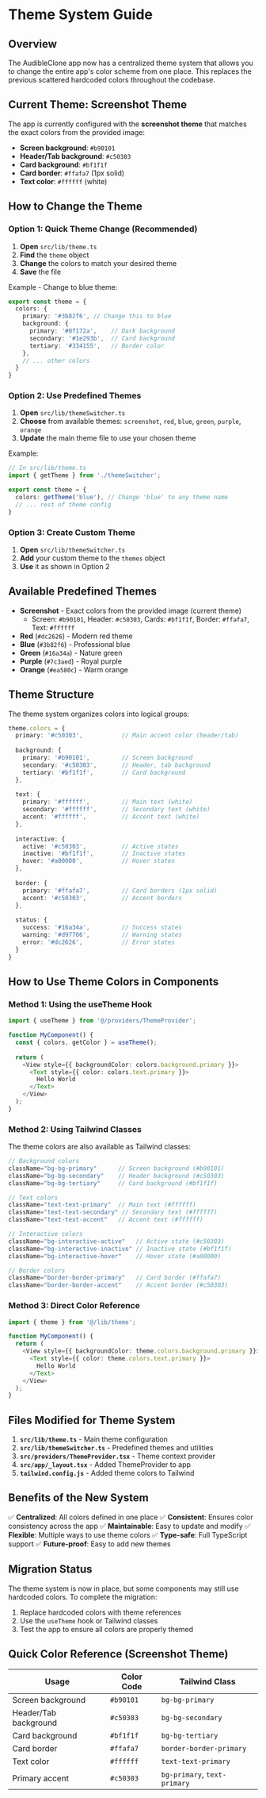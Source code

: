 # Theme System Guide

## Overview

The AudibleClone app now has a centralized theme system that allows you to change the entire app's color scheme from one place. This replaces the previous scattered hardcoded colors throughout the codebase.

## Current Theme: Screenshot Theme

The app is currently configured with the **screenshot theme** that matches the exact colors from the provided image:

- **Screen background**: `#b90101`
- **Header/Tab background**: `#c50303`
- **Card background**: `#bf1f1f`
- **Card border**: `#ffafa7` (1px solid)
- **Text color**: `#ffffff` (white)

## How to Change the Theme

### Option 1: Quick Theme Change (Recommended)

1. **Open** `src/lib/theme.ts`
2. **Find** the `theme` object
3. **Change** the colors to match your desired theme
4. **Save** the file

Example - Change to blue theme:
```typescript
export const theme = {
  colors: {
    primary: '#3b82f6', // Change this to blue
    background: {
      primary: '#0f172a',    // Dark background
      secondary: '#1e293b',  // Card background
      tertiary: '#334155',   // Border color
    },
    // ... other colors
  }
}
```

### Option 2: Use Predefined Themes

1. **Open** `src/lib/themeSwitcher.ts`
2. **Choose** from available themes: `screenshot`, `red`, `blue`, `green`, `purple`, `orange`
3. **Update** the main theme file to use your chosen theme

Example:
```typescript
// In src/lib/theme.ts
import { getTheme } from './themeSwitcher';

export const theme = {
  colors: getTheme('blue'), // Change 'blue' to any theme name
  // ... rest of theme config
}
```

### Option 3: Create Custom Theme

1. **Open** `src/lib/themeSwitcher.ts`
2. **Add** your custom theme to the `themes` object
3. **Use** it as shown in Option 2

## Available Predefined Themes

- **Screenshot** - Exact colors from the provided image (current theme)
  - Screen: `#b90101`, Header: `#c50303`, Cards: `#bf1f1f`, Border: `#ffafa7`, Text: `#ffffff`
- **Red** (`#dc2626`) - Modern red theme
- **Blue** (`#3b82f6`) - Professional blue
- **Green** (`#16a34a`) - Nature green
- **Purple** (`#7c3aed`) - Royal purple
- **Orange** (`#ea580c`) - Warm orange

## Theme Structure

The theme system organizes colors into logical groups:

```typescript
theme.colors = {
  primary: '#c50303',           // Main accent color (header/tab)
  
  background: {
    primary: '#b90101',         // Screen background
    secondary: '#c50303',       // Header, tab background
    tertiary: '#bf1f1f',        // Card background
  },
  
  text: {
    primary: '#ffffff',         // Main text (white)
    secondary: '#ffffff',       // Secondary text (white)
    accent: '#ffffff',          // Accent text (white)
  },
  
  interactive: {
    active: '#c50303',          // Active states
    inactive: '#bf1f1f',        // Inactive states
    hover: '#a00000',           // Hover states
  },
  
  border: {
    primary: '#ffafa7',         // Card borders (1px solid)
    accent: '#c50303',          // Accent borders
  },
  
  status: {
    success: '#16a34a',         // Success states
    warning: '#d97706',         // Warning states
    error: '#dc2626',           // Error states
  }
}
```

## How to Use Theme Colors in Components

### Method 1: Using the useTheme Hook

```typescript
import { useTheme } from '@/providers/ThemeProvider';

function MyComponent() {
  const { colors, getColor } = useTheme();
  
  return (
    <View style={{ backgroundColor: colors.background.primary }}>
      <Text style={{ color: colors.text.primary }}>
        Hello World
      </Text>
    </View>
  );
}
```

### Method 2: Using Tailwind Classes

The theme colors are also available as Tailwind classes:

```typescript
// Background colors
className="bg-bg-primary"      // Screen background (#b90101)
className="bg-bg-secondary"    // Header background (#c50303)
className="bg-bg-tertiary"     // Card background (#bf1f1f)

// Text colors
className="text-text-primary"  // Main text (#ffffff)
className="text-text-secondary" // Secondary text (#ffffff)
className="text-text-accent"   // Accent text (#ffffff)

// Interactive colors
className="bg-interactive-active"   // Active state (#c50303)
className="bg-interactive-inactive" // Inactive state (#bf1f1f)
className="bg-interactive-hover"    // Hover state (#a00000)

// Border colors
className="border-border-primary"   // Card border (#ffafa7)
className="border-border-accent"    // Accent border (#c50303)
```

### Method 3: Direct Color Reference

```typescript
import { theme } from '@/lib/theme';

function MyComponent() {
  return (
    <View style={{ backgroundColor: theme.colors.background.primary }}>
      <Text style={{ color: theme.colors.text.primary }}>
        Hello World
      </Text>
    </View>
  );
}
```

## Files Modified for Theme System

1. **`src/lib/theme.ts`** - Main theme configuration
2. **`src/lib/themeSwitcher.ts`** - Predefined themes and utilities
3. **`src/providers/ThemeProvider.tsx`** - Theme context provider
4. **`src/app/_layout.tsx`** - Added ThemeProvider to app
5. **`tailwind.config.js`** - Added theme colors to Tailwind

## Benefits of the New System

✅ **Centralized**: All colors defined in one place
✅ **Consistent**: Ensures color consistency across the app
✅ **Maintainable**: Easy to update and modify
✅ **Flexible**: Multiple ways to use theme colors
✅ **Type-safe**: Full TypeScript support
✅ **Future-proof**: Easy to add new themes

## Migration Status

The theme system is now in place, but some components may still use hardcoded colors. To complete the migration:

1. Replace hardcoded colors with theme references
2. Use the `useTheme` hook or Tailwind classes
3. Test the app to ensure all colors are properly themed

## Quick Color Reference (Screenshot Theme)

| Usage | Color Code | Tailwind Class |
|-------|------------|----------------|
| Screen background | `#b90101` | `bg-bg-primary` |
| Header/Tab background | `#c50303` | `bg-bg-secondary` |
| Card background | `#bf1f1f` | `bg-bg-tertiary` |
| Card border | `#ffafa7` | `border-border-primary` |
| Text color | `#ffffff` | `text-text-primary` |
| Primary accent | `#c50303` | `bg-primary`, `text-primary` |
